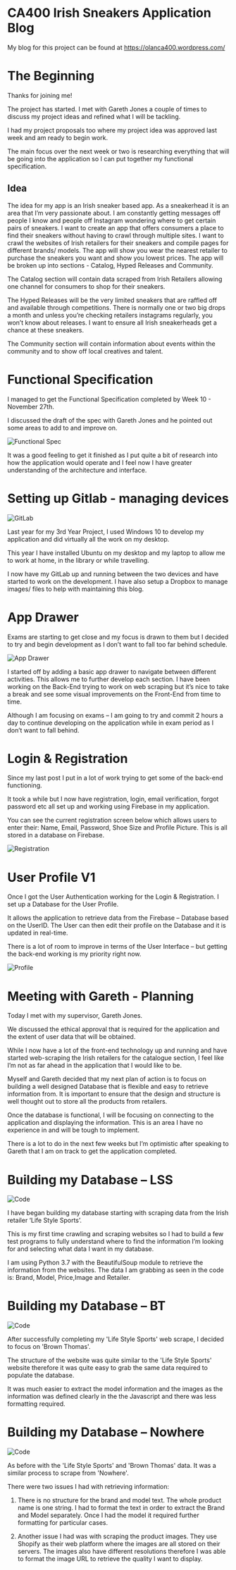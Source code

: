 <h1><b>CA400 Irish Sneakers Application Blog</b></h1>

My blog for this project can be found at https://olanca400.wordpress.com/

<h1><b> The Beginning </b></h1>

Thanks for joining me!

The project has started. I met with Gareth Jones a couple of times to discuss my project ideas and refined what I will be tackling.

I had my project proposals too where my project idea was approved last week and am ready to begin work.

The main focus over the next week or two is researching everything that will be going into the application so I can put together my functional specification.
<h2><b>Idea</b></h2>
<span style="font-weight: 400;">The idea for my app is an Irish sneaker based app. As a sneakerhead it is an area that I’m very passionate about. I am constantly getting messages off people I know and people off Instagram wondering where to get certain pairs of sneakers. I want to create an app that offers consumers a place to find their sneakers without having to crawl through multiple sites. I want to crawl the websites of Irish retailers for their sneakers and compile pages for different brands/ models. The app will show you wear the nearest retailer to purchase the sneakers you want and show you lowest prices. The app will be broken up into sections - Catalog, Hyped Releases and Community.</span>

<span style="font-weight: 400;">The Catalog section will contain data scraped from Irish Retailers allowing one channel for consumers to shop for their sneakers.</span>

<span style="font-weight: 400;">The Hyped Releases will be the very limited sneakers that are raffled off and available through competitions. There is normally one or two big drops a month and unless you’re checking retailers instagrams regularly, you won’t know about releases. I want to ensure all Irish sneakerheads get a chance at these sneakers.</span>

<span style="font-weight: 400;">The Community section will contain information about events within the community and to show off local creatives and talent.</span>

<h1><b>Functional Specification</b></h1>

I managed to get the Functional Specification completed by Week 10 - November 27th.

I discussed the draft of the spec with Gareth Jones and he pointed out some areas to add to and improve on.

![Functional Spec](https://olanca400.files.wordpress.com/2019/01/Functional-Spec.jpeg)

It was a good feeling to get it finished as I put quite a bit of research into how the application would operate and I feel now I have greater understanding of the architecture and interface.

<h1><b>Setting up Gitlab - managing devices</b></h1>

![GitLab](https://olanca400.files.wordpress.com/2019/01/GitLab.png)


Last year for my 3rd Year Project, I used Windows 10 to develop my application and did virtually all the work on my desktop.

This year I have installed Ubuntu on my desktop and my laptop to allow me to work at home, in the library or while travelling.

I now have my GitLab up and running between the two devices and have started to work on the development. I have also setup a Dropbox to manage images/ files to help with maintaining this blog.

<h1><b>App Drawer</b></h1>

Exams are starting to get close and my focus is drawn to them but I decided to try and begin development as I don’t want to fall too far behind schedule.

![App Drawer](https://olanca400.files.wordpress.com/2019/01/App-Drawer.jpeg?w=1200&h=800)

I started off by adding a basic app drawer to navigate between different activities. This allows me to further develop each section. I have been working on the Back-End trying to work on web scraping but it’s nice to take a break and see some visual improvements on the Front-End from time to time.

Although I am focusing on exams – I am going to try and commit 2 hours a day to continue developing on the application while in exam period as I don’t want to fall behind.


<h1><b>Login & Registration</b></h1>

Since my last post I put in a lot of work trying to get some of the back-end functioning.

It took a while but I now have registration, login, email verification, forgot password etc all set up and working using Firebase in my application.

You can see the current registration screen below which allows users to enter their: Name, Email, Password, Shoe Size and Profile Picture. This is all stored in a database on Firebase.

![Registration](https://olanca400.files.wordpress.com/2019/02/screenshot_20190218-155032.jpg?w=381&h=804)


<h1><b>User Profile V1</b></h1>

Once I got the User Authentication working for the Login & Registration. I set up a Database for the User Profile.

It allows the application to retrieve data from the Firebase – Database based on the UserID. The User can then edit their profile on the Database and it is updated in real-time.

There is a lot of room to improve in terms of the User Interface – but getting the back-end working is my priority right now.

![Profile](https://olanca400.files.wordpress.com/2019/02/screenshot_20190218-155010.jpg?w=381&h=804)

<h1><b>Meeting with Gareth - Planning</b></h1>

Today I met with my supervisor, Gareth Jones.

We discussed the ethical approval that is required for the application and the extent of user data that will be obtained.

While I now have a lot of the front-end technology up and running and have started web-scraping the Irish retailers for the catalogue section, I feel like I’m not as far ahead in the application that I would like to be.

Myself and Gareth decided that my next plan of action is to focus on building a well designed Database that is flexible and easy to retrieve information from. It is important to ensure that the design and structure is well thought out to store all the products from retailers.

Once the database is functional, I will be focusing on connecting to the application and displaying the information. This is an area I have no experience in and will be tough to implement.

There is a lot to do in the next few weeks but I’m optimistic after speaking to Gareth that I am on track to get the application completed.


<h1><b>Building my Database – LSS</b></h1>

![Code](https://olanca400.files.wordpress.com/2019/04/lss_scrape.png)


I have began building my database starting with scraping data from the Irish retailer ‘Life Style Sports’.

This is my first time crawling and scraping websites so I had to build a few test programs to fully understand where to find the information I’m looking for and selecting what data I want in my database.

I am using Python 3.7 with the BeautifulSoup module to retrieve the information from the websites. The data I am grabbing as seen in the code is: Brand, Model, Price,Image and Retailer.

<h1><b>Building my Database – BT</b></h1>

![Code](https://olanca400.files.wordpress.com/2019/04/bt_scrape.png)

After successfully completing my 'Life Style Sports' web scrape, I decided to focus on 'Brown Thomas'.

The structure of the website was quite similar to the 'Life Style Sports' website therefore it was quite easy to grab the same data required to populate the database.

It was much easier to extract the model information and the images as the information was defined clearly in the the Javascript and there was less formatting required.

<h1><b>Building my Database – Nowhere</b></h1>

![Code](https://olanca400.files.wordpress.com/2019/04/nowhere_scrape.png)

As before with the 'Life Style Sports' and 'Brown Thomas' data. It was a similar process to scrape from 'Nowhere'.

There were two issues I had with retrieving information:

1. There is no structure for the brand and model text. The whole product name is one string. I had to format the text in order to extract the Brand and Model separately. Once I had the model it required further formatting for particular cases.

2. Another issue I had was with scraping the product images. They use Shopify as their web platform where the images are all stored on their servers. The images also have different resolutions therefore I was able to format the image URL to retrieve the quality I want to display.
